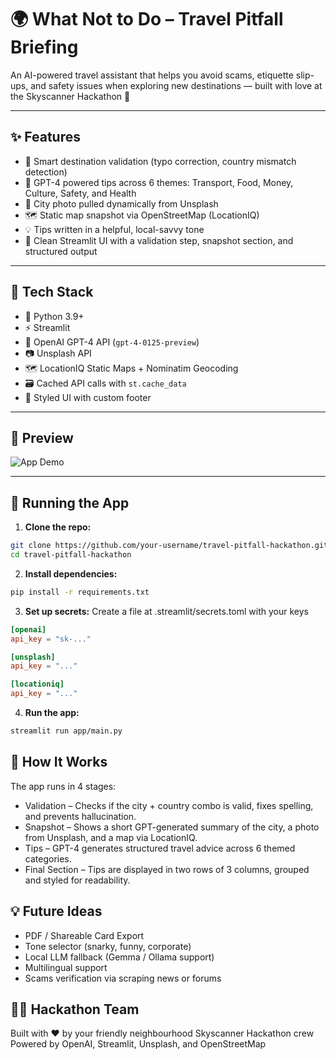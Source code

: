 # 🌍 What Not to Do – Travel Pitfall Briefing

An AI-powered travel assistant that helps you avoid scams, etiquette slip-ups, and safety issues when exploring new destinations — built with love at the Skyscanner Hackathon 💙

---

## ✨ Features

- 🧠 Smart destination validation (typo correction, country mismatch detection)
- 🔎 GPT-4 powered tips across 6 themes: Transport, Food, Money, Culture, Safety, and Health
- 📸 City photo pulled dynamically from Unsplash
- 🗺️ Static map snapshot via OpenStreetMap (LocationIQ)
- 💡 Tips written in a helpful, local-savvy tone
- 🎨 Clean Streamlit UI with a validation step, snapshot section, and structured output

---

## 🧱 Tech Stack

- 🐍 Python 3.9+
- ⚡ Streamlit
- 🧠 OpenAI GPT-4 API (`gpt-4-0125-preview`)
- 📷 Unsplash API
- 🗺️ LocationIQ Static Maps + Nominatim Geocoding
- 🗃️ Cached API calls with `st.cache_data`
- 💙 Styled UI with custom footer

---

## 📸 Preview

![App Demo](assets/APP-video.gif)

---

## 🚀 Running the App

1. **Clone the repo:**
```bash
git clone https://github.com/your-username/travel-pitfall-hackathon.git
cd travel-pitfall-hackathon
```

2. **Install dependencies:**
```bash
pip install -r requirements.txt
```

3. **Set up secrets:**
Create a file at .streamlit/secrets.toml with your keys
```toml
[openai]
api_key = "sk-..."

[unsplash]
api_key = "..."

[locationiq]
api_key = "..."
```

4. **Run the app:**
```bash
streamlit run app/main.py
```


## 🧠 How It Works
The app runs in 4 stages:

- Validation – Checks if the city + country combo is valid, fixes spelling, and prevents hallucination.
- Snapshot – Shows a short GPT-generated summary of the city, a photo from Unsplash, and a map via LocationIQ.
- Tips – GPT-4 generates structured travel advice across 6 themed categories.
- Final Section – Tips are displayed in two rows of 3 columns, grouped and styled for readability.

## 💡 Future Ideas

- PDF / Shareable Card Export
- Tone selector (snarky, funny, corporate)
- Local LLM fallback (Gemma / Ollama support)
- Multilingual support
- Scams verification via scraping news or forums

## 🧑‍💻 Hackathon Team
Built with ❤️ by your friendly neighbourhood Skyscanner Hackathon crew
Powered by OpenAI, Streamlit, Unsplash, and OpenStreetMap